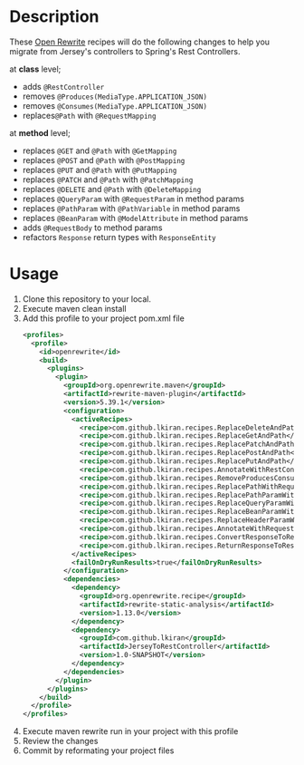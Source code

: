 # Description
These [Open Rewrite](https://docs.openrewrite.org) recipes will do the following changes to help you migrate from Jersey's controllers to Spring's Rest Controllers.  

at **class** level;
+ adds `@RestController`
+ removes `@Produces(MediaType.APPLICATION_JSON)`
+ removes `@Consumes(MediaType.APPLICATION_JSON)`
+ replaces`@Path` with `@RequestMapping`

at **method** level;
+ replaces `@GET` and `@Path` with `@GetMapping`
+ replaces `@POST` and `@Path` with `@PostMapping`
+ replaces `@PUT` and `@Path` with `@PutMapping`
+ replaces `@PATCH` and `@Path` with `@PatchMapping`
+ replaces `@DELETE` and `@Path` with `@DeleteMapping`
+ replaces `@QueryParam` with `@RequestParam` in method params
+ replaces `@PathParam` with `@PathVariable` in method params
+ replaces `@BeanParam` with `@ModelAttribute` in method params
+ adds `@RequestBody` to method params
+ refactors `Response` return types with `ResponseEntity`


# Usage
1. Clone this repository to your local. 
1. Execute maven clean install
1. Add this profile to your project pom.xml file
    ```xml
    <profiles>
      <profile>
        <id>openrewrite</id>
        <build>
          <plugins>
            <plugin>
              <groupId>org.openrewrite.maven</groupId>
              <artifactId>rewrite-maven-plugin</artifactId>
              <version>5.39.1</version>
              <configuration>
                <activeRecipes>
                  <recipe>com.github.lkiran.recipes.ReplaceDeleteAndPath</recipe>
                  <recipe>com.github.lkiran.recipes.ReplaceGetAndPath</recipe>
                  <recipe>com.github.lkiran.recipes.ReplacePatchAndPath</recipe>
                  <recipe>com.github.lkiran.recipes.ReplacePostAndPath</recipe>
                  <recipe>com.github.lkiran.recipes.ReplacePutAndPath</recipe>
                  <recipe>com.github.lkiran.recipes.AnnotateWithRestController</recipe>
                  <recipe>com.github.lkiran.recipes.RemoveProducesConsumesJson</recipe>
                  <recipe>com.github.lkiran.recipes.ReplacePathWithRequestMapping</recipe>
                  <recipe>com.github.lkiran.recipes.ReplacePathParamWithPathVariable</recipe>
                  <recipe>com.github.lkiran.recipes.ReplaceQueryParamWithRequestParam</recipe>
                  <recipe>com.github.lkiran.recipes.ReplaceBeanParamWithModelAttribute</recipe>
                  <recipe>com.github.lkiran.recipes.ReplaceHeaderParamWithRequestHeader</recipe>
                  <recipe>com.github.lkiran.recipes.AnnotateWithRequestBody</recipe>
                  <recipe>com.github.lkiran.recipes.ConvertResponseToResponseEntity</recipe>
                  <recipe>com.github.lkiran.recipes.ReturnResponseToResponseEntity</recipe>
                </activeRecipes>
                <failOnDryRunResults>true</failOnDryRunResults>
              </configuration>
              <dependencies>
                <dependency>
                  <groupId>org.openrewrite.recipe</groupId>
                  <artifactId>rewrite-static-analysis</artifactId>
                  <version>1.13.0</version>
                </dependency>
                <dependency>
                  <groupId>com.github.lkiran</groupId>
                  <artifactId>JerseyToRestController</artifactId>
                  <version>1.0-SNAPSHOT</version>
                </dependency>
              </dependencies>
            </plugin>
          </plugins>
        </build>
      </profile>
    </profiles>
    ```
1. Execute maven rewrite run in your project with this profile
1. Review the changes
1. Commit by reformating your project files
